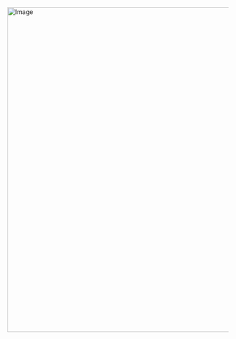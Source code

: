 <img width="1015" height="739" alt="Image" src="https://github.com/user-attachments/assets/ed3768c3-8e0c-48c3-b5a2-1b29df528737" />